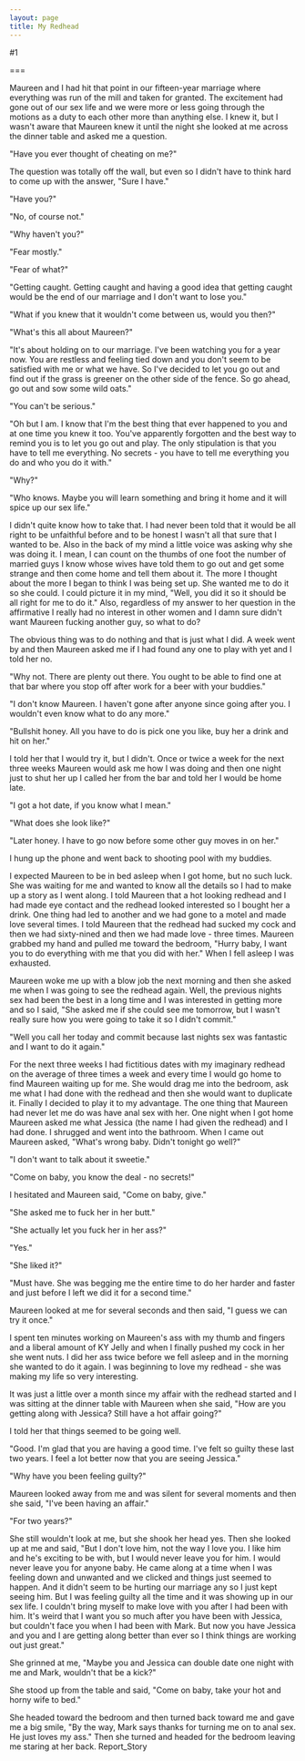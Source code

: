 ```yaml
---
layout: page
title: My Redhead
---
```

#1 

===

Maureen and I had hit that point in our fifteen-year marriage where everything was run of the mill and taken for granted. The excitement had gone out of our sex life and we were more or less going through the motions as a duty to each other more than anything else. I knew it, but I wasn't aware that Maureen knew it until the night she looked at me across the dinner table and asked me a question. 

"Have you ever thought of cheating on me?" 

The question was totally off the wall, but even so I didn't have to think hard to come up with the answer, "Sure I have." 

"Have you?" 

"No, of course not." 

"Why haven't you?" 

"Fear mostly." 

"Fear of what?" 

"Getting caught. Getting caught and having a good idea that getting caught would be the end of our marriage and I don't want to lose you." 

"What if you knew that it wouldn't come between us, would you then?" 

"What's this all about Maureen?" 

"It's about holding on to our marriage. I've been watching you for a year now. You are restless and feeling tied down and you don't seem to be satisfied with me or what we have. So I've decided to let you go out and find out if the grass is greener on the other side of the fence. So go ahead, go out and sow some wild oats." 

"You can't be serious." 

"Oh but I am. I know that I'm the best thing that ever happened to you and at one time you knew it too. You've apparently forgotten and the best way to remind you is to let you go out and play. The only stipulation is that you have to tell me everything. No secrets - you have to tell me everything you do and who you do it with." 

"Why?" 

"Who knows. Maybe you will learn something and bring it home and it will spice up our sex life." 

I didn't quite know how to take that. I had never been told that it would be all right to be unfaithful before and to be honest I wasn't all that sure that I wanted to be. Also in the back of my mind a little voice was asking why she was doing it. I mean, I can count on the thumbs of one foot the number of married guys I know whose wives have told them to go out and get some strange and then come home and tell them about it. The more I thought about the more I began to think I was being set up. She wanted me to do it so she could. I could picture it in my mind, "Well, you did it so it should be all right for me to do it." Also, regardless of my answer to her question in the affirmative I really had no interest in other women and I damn sure didn't want Maureen fucking another guy, so what to do? 

The obvious thing was to do nothing and that is just what I did. A week went by and then Maureen asked me if I had found any one to play with yet and I told her no. 

"Why not. There are plenty out there. You ought to be able to find one at that bar where you stop off after work for a beer with your buddies." 

"I don't know Maureen. I haven't gone after anyone since going after you. I wouldn't even know what to do any more." 

"Bullshit honey. All you have to do is pick one you like, buy her a drink and hit on her." 

I told her that I would try it, but I didn't. Once or twice a week for the next three weeks Maureen would ask me how I was doing and then one night just to shut her up I called her from the bar and told her I would be home late. 

"I got a hot date, if you know what I mean." 

"What does she look like?" 

"Later honey. I have to go now before some other guy moves in on her." 

I hung up the phone and went back to shooting pool with my buddies. 

I expected Maureen to be in bed asleep when I got home, but no such luck. She was waiting for me and wanted to know all the details so I had to make up a story as I went along. I told Maureen that a hot looking redhead and I had made eye contact and the redhead looked interested so I bought her a drink. One thing had led to another and we had gone to a motel and made love several times. I told Maureen that the redhead had sucked my cock and then we had sixty-nined and then we had made love - three times. Maureen grabbed my hand and pulled me toward the bedroom, "Hurry baby, I want you to do everything with me that you did with her." When I fell asleep I was exhausted. 

Maureen woke me up with a blow job the next morning and then she asked me when I was going to see the redhead again. Well, the previous nights sex had been the best in a long time and I was interested in getting more and so I said, "She asked me if she could see me tomorrow, but I wasn't really sure how you were going to take it so I didn't commit." 

"Well you call her today and commit because last nights sex was fantastic and I want to do it again." 

For the next three weeks I had fictitious dates with my imaginary redhead on the average of three times a week and every time I would go home to find Maureen waiting up for me. She would drag me into the bedroom, ask me what I had done with the redhead and then she would want to duplicate it. Finally I decided to play it to my advantage. The one thing that Maureen had never let me do was have anal sex with her. One night when I got home Maureen asked me what Jessica (the name I had given the redhead) and I had done. I shrugged and went into the bathroom. When I came out Maureen asked, "What's wrong baby. Didn't tonight go well?" 

"I don't want to talk about it sweetie." 

"Come on baby, you know the deal - no secrets!" 

I hesitated and Maureen said, "Come on baby, give." 

"She asked me to fuck her in her butt." 

"She actually let you fuck her in her ass?" 

"Yes." 

"She liked it?" 

"Must have. She was begging me the entire time to do her harder and faster and just before I left we did it for a second time." 

Maureen looked at me for several seconds and then said, "I guess we can try it once." 

I spent ten minutes working on Maureen's ass with my thumb and fingers and a liberal amount of KY Jelly and when I finally pushed my cock in her she went nuts. I did her ass twice before we fell asleep and in the morning she wanted to do it again. I was beginning to love my redhead - she was making my life so very interesting. 

It was just a little over a month since my affair with the redhead started and I was sitting at the dinner table with Maureen when she said, "How are you getting along with Jessica? Still have a hot affair going?" 

I told her that things seemed to be going well. 

"Good. I'm glad that you are having a good time. I've felt so guilty these last two years. I feel a lot better now that you are seeing Jessica." 

"Why have you been feeling guilty?" 

Maureen looked away from me and was silent for several moments and then she said, "I've been having an affair." 

"For two years?" 

She still wouldn't look at me, but she shook her head yes. Then she looked up at me and said, "But I don't love him, not the way I love you. I like him and he's exciting to be with, but I would never leave you for him. I would never leave you for anyone baby. He came along at a time when I was feeling down and unwanted and we clicked and things just seemed to happen. And it didn't seem to be hurting our marriage any so I just kept seeing him. But I was feeling guilty all the time and it was showing up in our sex life. I couldn't bring myself to make love with you after I had been with him. It's weird that I want you so much after you have been with Jessica, but couldn't face you when I had been with Mark. But now you have Jessica and you and I are getting along better than ever so I think things are working out just great." 

She grinned at me, "Maybe you and Jessica can double date one night with me and Mark, wouldn't that be a kick?" 

She stood up from the table and said, "Come on baby, take your hot and horny wife to bed." 

She headed toward the bedroom and then turned back toward me and gave me a big smile, "By the way, Mark says thanks for turning me on to anal sex. He just loves my ass." Then she turned and headed for the bedroom leaving me staring at her back. Report_Story 
